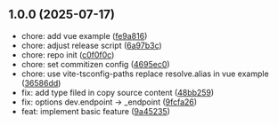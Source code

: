 ## 1.0.0 (2025-07-17)

* chore: add vue example ([fe9a816](https://github.com/refore-ai/copy-to-design-sdk/commit/fe9a816))
* chore: adjust release script ([6a97b3c](https://github.com/refore-ai/copy-to-design-sdk/commit/6a97b3c))
* chore: repo init ([c0f0f0c](https://github.com/refore-ai/copy-to-design-sdk/commit/c0f0f0c))
* chore: set commitizen config ([4695ec0](https://github.com/refore-ai/copy-to-design-sdk/commit/4695ec0))
* chore: use vite-tsconfig-paths replace resolve.alias in vue example ([36586dd](https://github.com/refore-ai/copy-to-design-sdk/commit/36586dd))
* fix: add type filed in copy source content ([48bb259](https://github.com/refore-ai/copy-to-design-sdk/commit/48bb259))
* fix: options dev.endpoint -> _endpoint ([9fcfa26](https://github.com/refore-ai/copy-to-design-sdk/commit/9fcfa26))
* feat: implement basic feature ([9a45235](https://github.com/refore-ai/copy-to-design-sdk/commit/9a45235))
